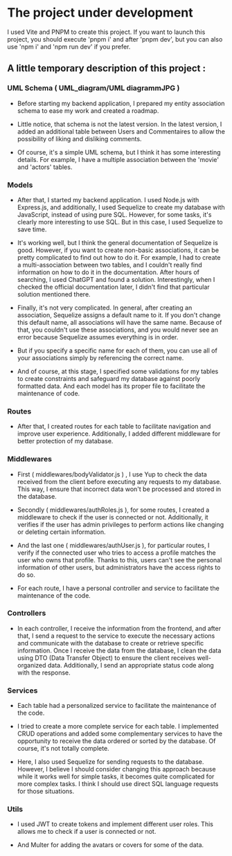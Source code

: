# The project under development

I used Vite and PNPM to create this project. If you want to launch this project, you should execute 'pnpm i' and after 'pnpm dev', but you can also use 'npm i' and 'npm run dev' if you prefer.

## A little temporary description of this project :

### UML Schema ( UML_diagram/UML diagrammJPG )

- Before starting my backend application, I prepared my entity association schema to ease my work and created a roadmap. 

- Little notice, that schema is not the latest version. In the latest version, I added an additional table between Users and Commentaires to allow the possibility of liking and disliking comments.

- Of course, it's a simple UML schema, but I think it has some interesting details. For example, I have a multiple association between the 'movie' and 'actors' tables.

### Models

- After that, I started my backend application. I used Node.js with Express.js, and additionally, 
I used Sequelize to create my database with JavaScript, instead of using pure SQL. 
However, for some tasks, it's clearly more interesting to use SQL. 
But in this case, I used Sequelize to save time.

- It's working well, but I think the general documentation of Sequelize is good. However, if you want to create 
non-basic associations, it can be pretty complicated to find out how to do it. 
For example, I had to create a multi-association between two tables, and I couldn't really find information 
on how to do it in the documentation. After hours of searching, I used ChatGPT and found a solution. 
Interestingly, when I checked the official documentation later, I didn't find that particular solution 
mentioned there.

- Finally, it's not very complicated. In general, after creating an association, Sequelize assigns a default name to it. 
If you don't change this default name, all associations will have the same name. 
Because of that, you couldn't use these associations, and you would never see an error 
because Sequelize assumes everything is in order.

- But if you specify a specific name for each of them, 
you can use all of your associations simply by referencing the correct name.

- And of course, at this stage, I specified some validations for my tables to create constraints 
and safeguard my database against poorly formatted data. And each model has its proper file to facilitate the maintenance of code.

### Routes

- After that, I created routes for each table to facilitate navigation and improve user experience. Additionally, 
I added different middleware for better protection of my database.

### Middlewares

- First ( middlewares/bodyValidator.js ) , I use Yup to check the data received from the client before executing any requests to my database. 
This way, I ensure that incorrect data won't be processed and stored in the database.

- Secondly ( middlewares/authRoles.js ), for some routes, I created a middleware to check if the user is connected or not. 
Additionally, it verifies if the user has admin privileges to perform actions like 
changing or deleting certain information.

- And the last one ( middlewares/authUser.js ), for particular routes, I verify if the connected user who tries 
to access a profile matches the user who owns that profile. Thanks to this, 
users can't see the personal information of other users, but administrators have the access rights to do so.

- For each route, I have a personal controller and service to facilitate the maintenance of the code.

### Controllers

- In each controller, I receive the information from the frontend, and after that, 
I send a request to the service to execute the necessary actions and communicate with the database 
to create or retrieve specific information. Once I receive the data from the database, 
I clean the data using DTO (Data Transfer Object) to ensure the client receives well-organized data. 
Additionally, I send an appropriate status code along with the response.

### Services 

- Each table had a personalized service to facilitate the maintenance of the code.

- I tried to create a more complete service for each table. I implemented CRUD operations 
and added some complementary services to have the opportunity to receive the data ordered or sorted by the database. 
Of course, it's not totally complete.

- Here, I also used Sequelize for sending requests to the database. 
However, I believe I should consider changing this approach because while it works well for simple tasks, 
it becomes quite complicated for more complex tasks. I think I should use direct SQL language requests 
for those situations.

### Utils 

- I used JWT to create tokens and implement different user roles. This allows me to check if a user is connected or not.

- And Multer for adding the avatars or covers for some of the data.
